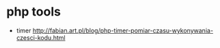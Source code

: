 php tools
===============

* timer
http://fabian.art.pl/blog/php-timer-pomiar-czasu-wykonywania-czesci-kodu.html
